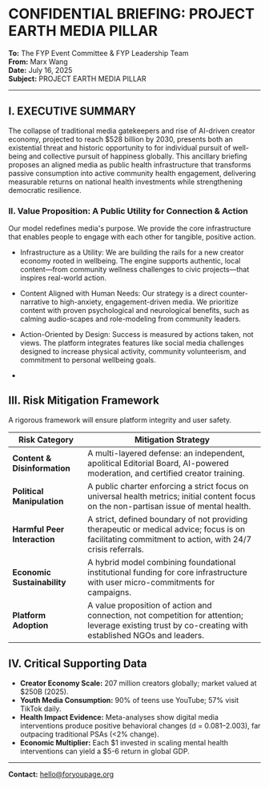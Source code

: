 # CONFIDENTIAL BRIEFING: PROJECT EARTH MEDIA PILLAR

**To:** The FYP Event Committee & FYP Leadership Team  
**From:** Marx Wang  
**Date:** July 16, 2025  
**Subject:** PROJECT EARTH MEDIA PILLAR

---

## I. EXECUTIVE SUMMARY

The collapse of traditional media gatekeepers and rise of AI-driven creator economy, projected to reach $528 billion by 2030, presents both an existential threat and historic opportunity to for individual pursuit of well-being and collective pursuit of happiness globally. This ancillary briefing proposes an aligned media as public health infrastructure that transforms passive consumption into active community health engagement, delivering measurable returns on national health investments while strengthening democratic resilience.

### II. Value Proposition: A Public Utility for Connection & Action

Our model redefines media's purpose. We provide the core infrastructure that enables people to engage with each other for tangible, positive action.

- Infrastructure as a Utility: We are building the rails for a new creator economy rooted in wellbeing. The engine supports authentic, local content—from community wellness challenges to civic projects—that inspires real-world action.

- Content Aligned with Human Needs: Our strategy is a direct counter-narrative to high-anxiety, engagement-driven media. We prioritize content with proven psychological and neurological benefits, such as calming audio-scapes and role-modeling from community leaders.

- Action-Oriented by Design: Success is measured by actions taken, not views. The platform integrates features like social media challenges designed to increase physical activity, community volunteerism, and commitment to personal wellbeing goals.
- 

## III. Risk Mitigation Framework

A rigorous framework will ensure platform integrity and user safety.

| **Risk Category** | **Mitigation Strategy** |
|---|---|
| **Content & Disinformation** | A multi-layered defense: an independent, apolitical Editorial Board, AI-powered moderation, and certified creator training. |
| **Political Manipulation** | A public charter enforcing a strict focus on universal health metrics; initial content focus on the non-partisan issue of mental health. |
| **Harmful Peer Interaction** | A strict, defined boundary of not providing therapeutic or medical advice; focus is on facilitating commitment to action, with 24/7 crisis referrals. |
| **Economic Sustainability** | A hybrid model combining foundational institutional funding for core infrastructure with user micro-commitments for campaigns. |
| **Platform Adoption** | A value proposition of action and connection, not competition for attention; leverage existing trust by co-creating with established NGOs and leaders. |

## IV. Critical Supporting Data

* **Creator Economy Scale:** 207 million creators globally; market valued at $250B (2025).
* **Youth Media Consumption:** 90% of teens use YouTube; 57% visit TikTok daily.
* **Health Impact Evidence:** Meta-analyses show digital media interventions produce positive behavioral changes (d = 0.081–2.003), far outpacing traditional PSAs (<2% change).
* **Economic Multiplier:** Each $1 invested in scaling mental health interventions can yield a $5-6 return in global GDP.


---
**Contact:** hello@foryoupage.org
